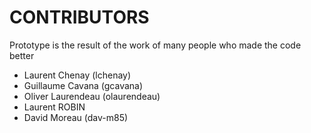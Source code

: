 CONTRIBUTORS
============

Prototype is the result of the work of many people who made the code better

- Laurent Chenay (lchenay)
- Guillaume Cavana (gcavana)
- Oliver Laurendeau (olaurendeau)
- Laurent ROBIN
- David Moreau (dav-m85)